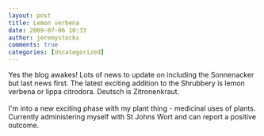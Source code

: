 ```yaml
---
layout: post
title: Lemon verbena
date: 2009-07-06 10:33
author: jeremystocks
comments: true
categories: [Uncategorized]
---
```

Yes the blog awakes! Lots of news to update on including the Sonnenacker but last news first. The latest exciting addition to the Shrubbery is lemon verbena or lippa citrodora. Deutsch is Zitronenkraut.<br /><br />I'm into a new exciting phase with my plant thing - medicinal uses of plants. Currently administering myself with St Johns Wort and can report a positive outcome.
